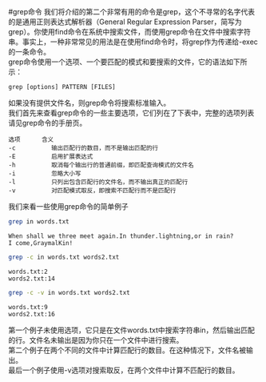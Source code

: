 #grep命令
我们将介绍的第二个非常有用的命令是grep，这个不寻常的名字代表的是通用正则表达式解析器（General Regular Expression Parser，简写为grep）。你使用find命令在系统中搜索文件，而使用grep命令在文件中搜索字符串。事实上，一种非常常见的用法是在使用find命令时，将grep作为传递给-exec的一条命令。 				
grep命令使用一个选项、一个要匹配的模式和要搜索的文件，它的语法如下所示：

```text
grep [options] PATTERN [FILES]
```
如果没有提供文件名，则grep命令将搜索标准输入。 				
我们首先来查看grep命令的一些主要选项，它们列在了下表中，完整的选项列表请见grep命令的手册页。

```text
选项 		含义
-c 			输出匹配行的数目，而不是输出匹配的行
-E 			启用扩展表达式
-h 			取消每个输出行的普通前缀，即匹配查询模式的文件名
-i 			忽略大小写
-l 			只列出包含匹配行的文件名，而不输出真正的匹配行
-v 			对匹配模式取反，即搜索不匹配行而不是匹配行
```
我们来看一些使用grep命令的简单例子
```bash
grep in words.txt
```
```text
When shall we three meet again.In thunder.lightning,or in rain?
I come,GraymalKin!
```
```bash
grep -c in words.txt words2.txt
```
```text
words.txt:2
words2.txt:14
```
```bash
grep -c -v in words.txt words2.txt
```
```text
words.txt:9
words2.txt:16
```
第一个例子未使用选项，它只是在文件words.txt中搜索字符串in，然后输出匹配的行。文件名未输出是因为你只在一个文件中进行搜索。 				
第二个例子在两个不同的文件中计算匹配行的数目。在这种情况下，文件名被输出。 				
最后一个例子使用-v选项对搜索取反，在两个文件中计算不匹配行的数目。 				


